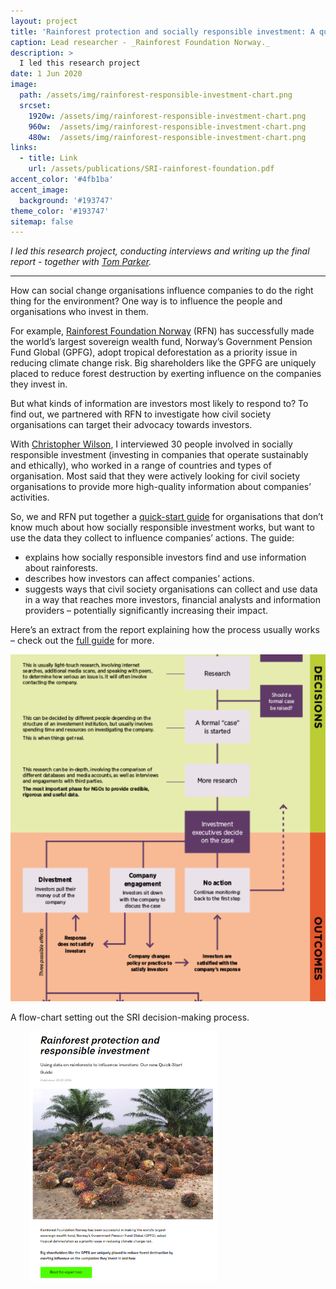 ```yaml
---
layout: project
title: 'Rainforest protection and socially responsible investment: A quick-start guide'
caption: Lead researcher - _Rainforest Foundation Norway._
description: >
  I led this research project 
date: 1 Jun 2020
image: 
  path: /assets/img/rainforest-responsible-investment-chart.png
  srcset: 
    1920w: /assets/img/rainforest-responsible-investment-chart.png
    960w:  /assets/img/rainforest-responsible-investment-chart.png
    480w:  /assets/img/rainforest-responsible-investment-chart.png
links:
  - title: Link
    url: /assets/publications/SRI-rainforest-foundation.pdf
accent_color: '#4fb1ba'
accent_image:
  background: '#193747'
theme_color: '#193747'
sitemap: false
---
```


_I led this research project, conducting interviews and writing up the final report - together with [Tom Parker](https://twitter.com/TomParker254/)._

***

How can social change organisations influence companies to do the right thing for the environment? One way is to influence the people and organisations who invest in them. 

For example, [Rainforest Foundation Norway](http://www.regnskog.no/en/) (RFN) has successfully made the world’s largest sovereign wealth fund, Norway’s Government Pension Fund Global (GPFG), adopt tropical deforestation as a priority issue in reducing climate change risk. Big shareholders like the GPFG are uniquely placed to reduce forest destruction by exerting influence on the companies they invest in.

But what kinds of information are investors most likely to respond to? To find out, we partnered with RFN to investigate how civil society organisations can target their advocacy towards investors.

With [Christopher Wilson](https://twitter.com/cosgrovedent), I interviewed 30 people involved in socially responsible investment (investing in companies that operate sustainably and ethically), who worked in a range of countries and types of organisation. Most said that they were actively looking for civil society organisations to provide more high-quality information about companies’ activities.

So, we and RFN put together a [quick-start guide](/assets/publications/SRI-rainforest-foundation.pdf) for organisations that don’t know much about how socially responsible investment works, but want to use the data they collect to influence companies’ actions. The guide:

*   explains how socially responsible investors find and use information about rainforests.
*   describes how investors can affect companies’ actions.
*   suggests ways that civil society organisations can collect and use data in a way that reaches more investors, financial analysts and information providers – potentially significantly increasing their impact.

Here’s an extract from the report explaining how the process usually works – check out the [full guide](/assets/publications/SRI-rainforest-foundation.pdf) for more.

![](/assets/img/rainforest-responsible-investment-chart.png)


A flow-chart setting out the SRI decision-making process.


<p style="padding-left: 30px;"><a href="https://www.theengineroom.org/socially-responsible-investment-guide/" target="_blank>"><img src="/assets/img/rainforest-responsible-investment.png" alt="rainforest-investment" height="400" width="300"></a>

